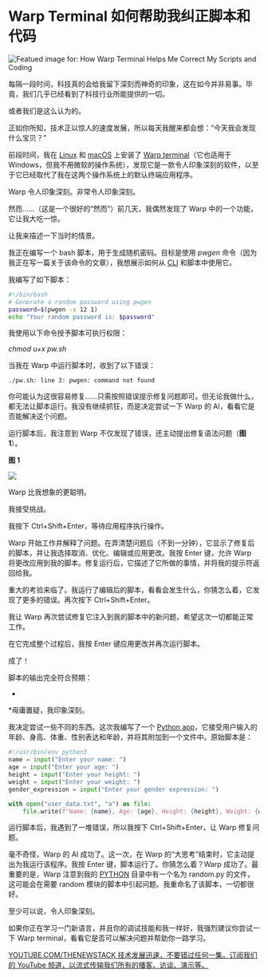 # Warp Terminal 如何帮助我纠正脚本和代码

![Featued image for: How Warp Terminal Helps Me Correct My Scripts and Coding](https://cdn.thenewstack.io/media/2025/03/b1b62fca-chris-briggs-u4t-e-ktgmg-unsplash-1-1024x683.jpg)

每隔一段时间，科技真的会给我留下深刻而神奇的印象，这在如今并非易事。毕竟，我们几乎已经看到了科技行业所能提供的一切。

或者我们是这么认为的。

正如你所知，技术正以惊人的速度发展，所以每天我醒来都会想：“今天我会发现什么宝贝？”

前段时间，我在 [Linux](https://thenewstack.io/introduction-to-linux-operating-system/) 和 [macOS](https://thenewstack.io/the-best-macos-terminal-emulation-programs-for-developers/) 上安装了 [Warp terminal](https://thenewstack.io/warp-vs-ghostty-which-terminal-app-meets-your-dev-needs/)（它也适用于 Windows，但我不用微软的操作系统），发现它是一款令人印象深刻的软件，以至于它已经取代了我在这两个操作系统上的默认终端应用程序。

Warp 令人印象深刻。非常令人印象深刻。

然而……（这是一个很好的“然而”）前几天，我偶然发现了 Warp 中的一个功能，它让我大吃一惊。

让我来描述一下当时的情景。

我正在编写一个 bash 脚本，用于生成随机密码。目标是使用 *pwgen* 命令（因为我正在写一篇关于该命令的文章），我想展示如何从 [CLI](https://thenewstack.io/mongodb-atlas-finally-gets-a-command-line-interface/) 和脚本中使用它。

我编写了如下脚本：

```bash
#!/bin/bash
# Generate a random password using pwgen
password=$(pwgen -s 12 1)
echo "Your random password is: $password"
```

我使用以下命令授予脚本可执行权限：

*chmod u+x pw.sh*

当我在 Warp 中运行脚本时，收到了以下错误：

```text
./pw.sh: line 3: pwgen: command not found
```

你可能认为这很容易修复……只需按照错误提示修复问题即可。但无论我做什么，都无法让脚本运行。我没有继续抓狂，而是决定尝试一下 Warp 的 AI，看看它是否能解决这个问题。

运行脚本后，我注意到 Warp 不仅发现了错误，还主动提出修复语法问题（**图 1**）。

**图 1**

![](https://cdn.thenewstack.io/media/2025/03/b2082cf4-warpai1.jpg)

Warp 比我想象的更聪明。

我接受挑战。

我按下 Ctrl+Shift+Enter，等待应用程序执行操作。

Warp 开始工作并解释了问题。在弄清楚问题后（不到一分钟），它显示了修复后的脚本，并让我选择取消、优化、编辑或应用更改。我按 Enter 键，允许 Warp 将更改应用到我的脚本。修复运行后，它描述了它所做的事情，并将我的提示符返回给我。

重大的考验来临了。我运行了编辑后的脚本，看看会发生什么，你猜怎么着，它发现了更多的错误。再次按下 Ctrl+Shift+Enter。

我让 Warp 再次尝试修复它注入到我的脚本中的新问题，希望这次一切都能正常工作。

在它完成整个过程后，我按 Enter 键应用更改并再次运行脚本。

成了！

脚本的输出完全符合预期：

*
*毋庸置疑，我印象深刻。

我决定尝试一些不同的东西。这次我编写了一个 [Python app](https://thenewstack.io/how-to-use-pyscript-to-create-python-web-apps/)，它接受用户输入的年龄、身高、体重、性别表达和年龄，并将其附加到一个文件中。原始脚本是：

```python
#!/usr/bin/env python3
name = input("Enter your name: ")
age = input("Enter your age: ")
height = input("Enter your height: ")
weight = input("Enter your weight: ")
gender_expression = input("Enter your gender expression: ")

with open("user_data.txt", "a") as file:
    file.write(f"Name: {name}, Age: {age}, Height: {height}, Weight: {weight}, Gender Expression: {gender_expression}\n")
```

运行脚本后，我遇到了一堆错误，所以我按下 Ctrl+Shift+Enter，让 Warp 修复问题。

毫不奇怪，Warp 的 AI 成功了。这一次，在 Warp 的“大思考”结束时，它主动提出为我运行该程序。我按 Enter 键，脚本运行了。你猜怎么着？Warp 成功了。最重要的是，Warp 注意到我的 [PYTHON](https://thenewstack.io/python/) 目录中有一个名为 random.py 的文件，这可能会在需要 random 模块的脚本中引起问题。我重命名了该脚本，一切都很好。

至少可以说，令人印象深刻。

如果你正在学习一门新语言，并且你的调试技能和我一样好，我强烈建议你尝试一下 Warp terminal，看看它是否可以解决问题并帮助你一路学习。

[
YOUTUBE.COM/THENEWSTACK
技术发展迅速，不要错过任何一集。订阅我们的 YouTube
频道，以流式传输我们所有的播客、访谈、演示等。
](https://youtube.com/thenewstack?sub_confirmation=1)